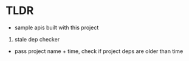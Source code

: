 # TLDR
  - sample apis built with this project


1. stale dep checker
  - pass project name + time, check if project deps are older than time
